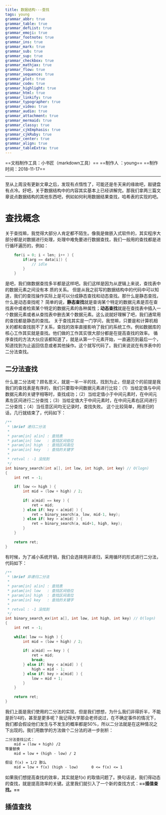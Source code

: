 ```yaml
---
title: 数据结构---查找
tags: young
grammar_abbr: true
grammar_table: true
grammar_defList: true
grammar_emoji: true
grammar_footnote: true
grammar_ins: true
grammar_mark: true
grammar_sub: true
grammar_sup: true
grammar_checkbox: true
grammar_mathjax: true
grammar_flow: true
grammar_sequence: true
grammar_plot: true
grammar_code: true
grammar_highlight: true
grammar_html: true
grammar_linkify: true
grammar_typographer: true
grammar_video: true
grammar_audio: true
grammar_attachment: true
grammar_mermaid: true
grammar_classy: true
grammar_cjkEmphasis: true
grammar_cjkRuby: true
grammar_center: true
grammar_align: true
grammar_tableExtra: true
---
```

==文档制作工具：小书匠（markdown工具）==
==制作人     ：young==
==制作时间：2018-11-17==


----------

至从上周没有更新文章之后，发现有点惰性了，可能还是冬天来的缘故吧，敲键盘有点冷。好吧，关于数据结构中的内容其实基本上已经讲解完。那我们拿两三篇文章说点数据结构的其他东西吧，例如如何利用数据结果查找，哈希表的实现的吧。

# 查找概念

关于查找嘛，我觉得大部分人肯定都不陌生。像我是做嵌入式软件的，其实程序大部分都是对数据进行处理，处理中难免要进行数据查找，我们一般用的查找都是进行循环遍历的，例如：

``` c
	for(i = 0; i < len; i++ ) {
		if(arg == data[i]) {
			// idle
		}
	}
```

是吧，我们做数据查找多半都是这样吧。我们这样是因为从逻辑上来说，查找表中的数据元素之间没有本
质的关系。
但是从我之前写的数据结构中的代码中可以知道，我们的查找操作实际上是可以分成静态查找和动态查找。那什么是静态查找，什么是动态查找呢？
简单的说，**静态查找**就是查询某个特定的数据元素是否在查找表中或者检索某个特定的数据元素的各种属性；**动态查找**就是在查找表中插入一个数据元素或者从查找表中删去某个数据元素。这么说就好理解了吧，我们通常用的查找都是静态的查找。
关于查找其实是一门学问，我觉嘛，只要是和计算机相关的都和查找脱不了关系，查找的效率直接影响了我们的系统工作。例如数据库的核心工作其实就是查找。他们做的工作其实很大部分都是在提高查找的效率。
循序查找的方法大伙应该都知道了，就是从第一个元素开始，一直遍历到最后一个，知道找到为止返回信息或者其他操作。这个就写代码了。我们来说说在有序表中的二分法查找。
## 二分法查找

什么是二分法呢？顾名思义，就是一半一半的找，找到为止，但是这个的前提是我我们的查找表是有序的，我们只要取中间数据元素进行比较：（1）当给定值与中间数据元素的关键字相等时，查找成功；（2）当给定值小于中间元素时，在中间元素左区间进行二分查找；（3）当给定值大于中间元素时，在中间元素右区间进行二分查找；（4）当任意区间均无记录时，查找失败。
这个比较简单，用递归的话，几行就结束了，代码如下：

``` c
/**
 * \brief 递归二分法 
 *
 * param[in] a[in] : 查找表
 * patam[in] low   : 查找区间低位
 * param[in] high  : 查找区间高位
 * param[in] key   : 查找的关键字 
 *
 * retval : -1 没找到 
 */ 
int binary_search(int a[], int low, int high, int key) // O(logn)
{
    int ret = -1;
    
    if( low <= high ) {
        int mid = (low + high) / 2;
        
        if( a[mid] == key ) {
            ret = mid;
        } else if( key < a[mid] ) {
            ret = binary_search(a, low, mid-1, key);
        } else if( key > a[mid] ) {
            ret = binary_search(a, mid+1, high, key);
        }
    }
    
    return ret;
}
```

有时候，为了减小系统开销，我们会选择用非递归，采用循环的形式进行二分法，代码如下：

``` c
/**
 * \brief 非递归二分法 
 *
 * param[in] a[in] : 查找表
 * patam[in] low   : 查找区间低位
 * param[in] high  : 查找区间高位
 * param[in] key   : 查找的关键字 
 *
 * retval : -1 没找到 
 */ 
int binary_search_ex(int a[], int low, int high, int key) // O(logn)
{
    int ret = -1;
    
    while( low <= high ) {
        int mid = (low + high) / 2;
        
        if( a[mid] == key ) {
            ret = mid;
            break;
        } else if( key < a[mid] ) {
            high = mid - 1;
        } else if( key > a[mid] ) {
            low = mid + 1;
        }
    }
    
    return ret;
}
```

我们上面是我们使用的二分法的实现，但是我们想想，为什么我们非得折半，不能是折1/4的，甚至是更多呢？我记得大学那会老师说过，在不确定事件的情况下，我们都会假设他们发生与不发生的概率都是50%，所以二分法就是在这种情况之下出现的。我们用数学的方法做个二分法的进一步剖析：

``` markdown
二分法查找公式：
	mid = (low + high) /2
等量替换
	mid = low + (high - low) / 2
	
假设 f(x) = 1/2 那么
	mid = low + f(x) (high - low)      0 <= f(x) <= 1
```
如果我们想提高查找的效率，其实就是f(x) 的取值问题了。换句话说，我们得动态的查找，就是提高效率的关键。这里我们就引入了一个新的查找方式：**==插值查找。==**

## 插值查找



